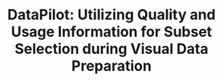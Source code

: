 ---
authors:
- Arpit Narechania
- Fan Du
- Atanu R. Sinha
- Ryan A. Rossi
- Jane Hoffswell
- Shunan Guo
- Eunyee Koh
- Shamkant B. Navathe
- Alex Endert
link: 
tags:
- Data Quality
- Data Usage
- Subset Selection
- Data Preparation
- Visualization
- Visual Data Analysis
- Design Study
title: 'DataPilot: Utilizing Quality and Usage Information for Subset Selection during Visual Data Preparation'
venue: CHI
year: 2023
---